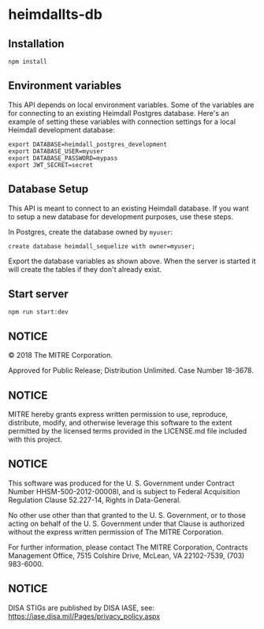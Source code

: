# heimdallts-db

## Installation
```
npm install
```

## Environment variables
This API depends on local environment variables. Some of the variables are for connecting to an existing Heimdall Postgres database. Here's an example of setting these variables with connection settings for a local Heimdall development database:
```
export DATABASE=heimdall_postgres_development
export DATABASE_USER=myuser
export DATABASE_PASSWORD=mypass
export JWT_SECRET=secret
```

## Database Setup
This API is meant to connect to an existing Heimdall database. If you want to setup a new database for development purposes, use these steps.

In Postgres, create the database owned by `myuser`:
```
create database heimdall_sequelize with owner=myuser;
```

Export the database variables as shown above. When the server is started it will create the tables if they don't already exist.

## Start server
```
npm run start:dev
```

## NOTICE  

© 2018 The MITRE Corporation.  

Approved for Public Release; Distribution Unlimited. Case Number 18-3678.    

## NOTICE 

MITRE hereby grants express written permission to use, reproduce, distribute, modify, and otherwise leverage this software to the extent permitted by the licensed terms provided in the LICENSE.md file included with this project.

## NOTICE  

This software was produced for the U. S. Government under Contract Number HHSM-500-2012-00008I, and is subject to Federal Acquisition Regulation Clause 52.227-14, Rights in Data-General.    

No other use other than that granted to the U. S. Government, or to those acting on behalf of the U. S. Government under that Clause is authorized without the express written permission of The MITRE Corporation.   

For further information, please contact The MITRE Corporation, Contracts Management Office, 7515 Colshire Drive, McLean, VA  22102-7539, (703) 983-6000.  

## NOTICE

DISA STIGs are published by DISA IASE, see: https://iase.disa.mil/Pages/privacy_policy.aspx
